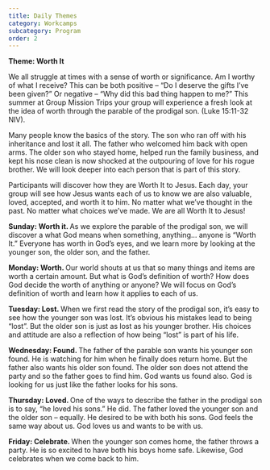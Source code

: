 ```yaml
---
title: Daily Themes
category: Workcamps
subcategory: Program
order: 2
---
```


​​​**Theme: Worth It**

<div><p>We all struggle at times with a sense of worth or significance. Am I worthy of what I receive? This can be both positive &ndash; &ldquo;Do I deserve the gifts I&rsquo;ve been given?&rdquo; Or negative &ndash; &ldquo;Why did this bad thing happen to me?&rdquo; This summer at Group Mission Trips your group will experience a fresh look at the idea of worth through the parable of the prodigal son. (Luke 15:11-32 NIV).</p><p>Many people know the basics of the story. The son who ran off with his inheritance and lost it all. The father who welcomed him back with open arms. The older son who stayed home, helped run the family business, and kept his nose clean is now shocked at the outpouring of love for his rogue brother. We will look deeper into each person that is part of this story.</p><p>Participants will discover how they are Worth It to Jesus. Each day, your group will see how Jesus wants each of us to know we are also valuable, loved, accepted, and worth it to him. No matter what we&rsquo;ve thought in the past. No matter what choices we&rsquo;ve made. We are all Worth It to Jesus!</p><p><strong>Sunday: Worth it. </strong>As we explore the parable of the prodigal son, we will discover a what God means when something, anything... anyone is &ldquo;Worth It.&rdquo; Everyone has worth in God&rsquo;s eyes, and we learn more by looking at the younger son, the older son, and the father.</p><p><strong>Monday: Worth. </strong>Our world shouts at us that so many things and items are worth a certain amount. But what is God&rsquo;s definition of worth? How does God decide the worth of anything or anyone? We will focus on God&rsquo;s definition of worth and learn how it applies to each of us.</p><p><strong>Tuesday: Lost. </strong>When we first read the story of the prodigal son, it&rsquo;s easy to see how the younger son was lost. It&rsquo;s obvious his mistakes lead to being &ldquo;lost&rdquo;. But the older son is just as lost as his younger brother. His choices and attitude are also a reflection of how being &ldquo;lost&rdquo; is part of his life.</p></div>

<div><div><div><p><strong>Wednesday: Found. </strong>The father of the parable son wants his younger son found. He is watching for him when he finally does return home. But the father also wants his older son found. The older son does not attend the party and so the father goes to find him. God wants us found also. God is looking for us just like the father looks for his sons.</p><p><strong>Thursday: Loved. </strong>One of the ways to describe the father in the prodigal son is to say, &ldquo;he loved his sons.&rdquo; He did. The father loved the younger son and the older son &ndash; equally. He desired to be with both his sons. God feels the same way about us. God loves us and wants to be with us.</p><p><strong>Friday: Celebrate. </strong>When the younger son comes home, the father throws a party. He is so excited to have both his boys home safe. Likewise, God celebrates when we come back to him.</p></div></div></div>
